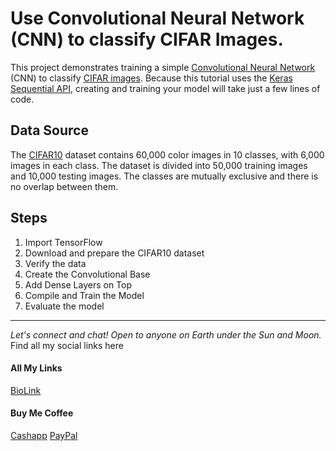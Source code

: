 # Use Convolutional Neural Network (CNN) to classify CIFAR Images.

This project demonstrates training a simple [Convolutional Neural Network](https://developers.google.com/machine-learning/glossary/#convolutional_neural_network) (CNN) to classify [CIFAR images](https://www.cs.toronto.edu/~kriz/cifar.html). Because this tutorial uses the [Keras Sequential API](https://www.tensorflow.org/guide/keras/overview), creating and training your model will take just a few lines of code.


## Data Source 
The [CIFAR10](https://www.cs.toronto.edu/~kriz/cifar.html) dataset contains 60,000 color images in 10 classes, with 6,000 images in each class. The dataset is divided into 50,000 training images and 10,000 testing images. The classes are mutually exclusive and there is no overlap between them.

## Steps
1. Import TensorFlow 
1. Download and prepare the CIFAR10 dataset
1. Verify the data
1. Create the Convolutional Base 
1. Add Dense Layers on Top 
1. Compile and Train the Model 
1. Evaluate the model

--------------------------------------------------------------------------------
_Let's connect and chat! Open to anyone on Earth under the Sun and Moon._
Find all my social links here

#### All My Links
[BioLink](https://bio.link/paulkamau)


#### Buy Me Coffee
[Cashapp](https://bio.link/paulkamau)
[PayPal](https://paypal.me/paulkamau)